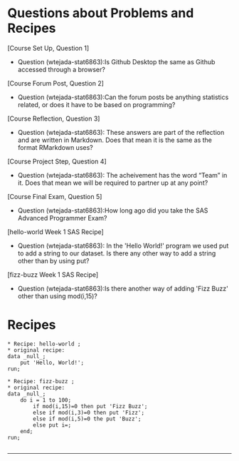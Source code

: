 # Questions about Problems and Recipes

[Course Set Up, Question 1]
* Question (wtejada-stat6863):Is Github Desktop the same as Github accessed through a browser?

[Course Forum Post, Question 2]
* Question (wtejada-stat6863):Can the forum posts be anything statistics related, or does it have to be based on programming? 

[Course Reflection, Question 3]
* Question (wtejada-stat6863): These answers are part of the reflection and are written in Markdown. Does that mean it is the same as the format RMarkdown uses?

[Course Project Step, Question 4]
* Question (wtejada-stat6863): The acheivement has the word “Team” in it. Does that mean we will be required to partner up at any point?

[Course Final Exam, Question 5]
* Question (wtejada-stat6863):How long ago did you take the SAS Advanced Programmer Exam?

[hello-world Week 1 SAS Recipe]
* Question (wtejada-stat6863): In the 'Hello World!' program we used put to add a string to our dataset. Is there any other way to add a string other than by using put?

[fizz-buzz Week 1 SAS Recipe]
* Question (wtejada-stat6863):Is there another way of adding 'Fizz Buzz' other than using mod(i,15)?


# Recipes
```
* Recipe: hello-world ;
* original recipe:
data _null_;
    put 'Hello, World!';
run;
```
```
* Recipe: fizz-buzz ;
* original recipe:
data _null_;
    do i = 1 to 100;
        if mod(i,15)=0 then put 'Fizz Buzz';
		else if mod(i,3)=0 then put 'Fizz';
		else if mod(i,5)=0 the put 'Buzz';
		else put i=;
	end;
run;


```
***



```
